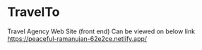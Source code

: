 # TravelTo
Travel Agency Web Site (front end)
Can be viewed on below link
https://peaceful-ramanujan-62e2ce.netlify.app/
